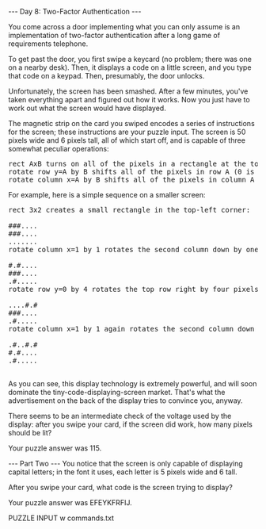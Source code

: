 --- Day 8: Two-Factor Authentication ---

You come across a door implementing what you can only assume is an implementation of two-factor authentication 
after a long game of requirements telephone.

To get past the door, you first swipe a keycard (no problem; there was one on a nearby desk). 
Then, it displays a code on a little screen, and you type that code on a keypad. Then, presumably, the door unlocks.

Unfortunately, the screen has been smashed. After a few minutes, you've taken everything apart and 
figured out how it works. Now you just have to work out what the screen would have displayed.

The magnetic strip on the card you swiped encodes a series of instructions for the screen; 
these instructions are your puzzle input. The screen is 50 pixels wide and 6 pixels tall, all of which start off, 
and is capable of three somewhat peculiar operations:
<pre>
rect AxB turns on all of the pixels in a rectangle at the top-left of the screen which is A wide and B tall.
rotate row y=A by B shifts all of the pixels in row A (0 is the top row) right by B pixels. Pixels that would fall off the right end appear at the left end of the row.
rotate column x=A by B shifts all of the pixels in column A (0 is the left column) down by B pixels. Pixels that would fall off the bottom appear at the top of the column.
</pre>
For example, here is a simple sequence on a smaller screen:

<pre>
rect 3x2 creates a small rectangle in the top-left corner:

###....
###....
.......
rotate column x=1 by 1 rotates the second column down by one pixel:

#.#....
###....
.#.....
rotate row y=0 by 4 rotates the top row right by four pixels:

....#.#
###....
.#.....
rotate column x=1 by 1 again rotates the second column down by one pixel, causing the bottom pixel to wrap back to the top:

.#..#.#
#.#....
.#.....

</pre>
As you can see, this display technology is extremely powerful, and will soon dominate the tiny-code-displaying-screen market. That's what the advertisement on the back of the display tries to convince you, anyway.

There seems to be an intermediate check of the voltage used by the display: after you swipe your card, if the screen did work, how many pixels should be lit?

Your puzzle answer was 115.

--- Part Two ---
You notice that the screen is only capable of displaying capital letters; in the font it uses, each letter is 5 pixels wide and 6 tall.

After you swipe your card, what code is the screen trying to display?

Your puzzle answer was EFEYKFRFIJ.

PUZZLE INPUT w commands.txt
